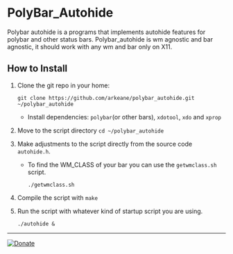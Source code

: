 # PolyBar_Autohide

Polybar autohide is a programs that implements autohide features for polybar and other status bars.
Polybar_autohide is wm agnostic and bar agnostic, it should work with any wm and bar only on X11.

## How to Install

1. Clone the git repo in your home:

     ```[bash]
     git clone https://github.com/arkeane/polybar_autohide.git ~/polybar_autohide
     ```

     - Install dependencies: `polybar`(or other bars), `xdotool`, `xdo` and `xprop`

2. Move to the script directory `cd ~/polybar_autohide`

3. Make adjustments to the script directly from the source code `autohide.h`.

     - To find the WM_CLASS of your bar you can use the `getwmclass.sh` script.

          ```[bash]
          ./getwmclass.sh
          ```

4. Compile the script  with `make`

5. Run the script with whatever kind of startup script you are using.

     ```[bash]
     ./autohide &
     ```

________________________________________________________________________________
[![Donate](https://img.shields.io/badge/Donate-PayPal-green.svg)](https://www.paypal.com/cgi-bin/webscr?cmd=_s-xclick&hosted_button_id=LZDKH4PL5Z3XN&source=url)
